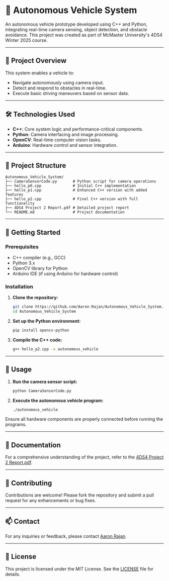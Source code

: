 # 🚗 Autonomous Vehicle System

An autonomous vehicle prototype developed using C++ and Python, integrating real-time camera sensing, object detection, and obstacle avoidance. This project was created as part of McMaster University's 4DS4 Winter 2025 course.

---

## 📌 Project Overview

This system enables a vehicle to:

- Navigate autonomously using camera input.
- Detect and respond to obstacles in real-time.
- Execute basic driving maneuvers based on sensor data.

---

## 🛠️ Technologies Used

- **C++**: Core system logic and performance-critical components.
- **Python**: Camera interfacing and image processing.
- **OpenCV**: Real-time computer vision tasks.
- **Arduino**: Hardware control and sensor integration.

---

## 📁 Project Structure

```
Autonomous_Vehicle_System/
├── CameraSensorCode.py       # Python script for camera operations
├── hello_p0.cpp              # Initial C++ implementation
├── hello_p1.cpp              # Enhanced C++ version with added features
├── hello_p2.cpp              # Final C++ version with full functionality
├── 4DS4 Project 2 Report.pdf # Detailed project report
└── README.md                 # Project documentation
```

---

## 🧪 Getting Started

### Prerequisites

- C++ compiler (e.g., GCC)
- Python 3.x
- OpenCV library for Python
- Arduino IDE (if using Arduino for hardware control)

### Installation

1. **Clone the repository:**

   ```bash
   git clone https://github.com/Aaron-Rajan/Autonomous_Vehicle_System.git
   cd Autonomous_Vehicle_System
   ```

2. **Set up the Python environment:**

   ```bash
   pip install opencv-python
   ```

3. **Compile the C++ code:**

   ```bash
   g++ hello_p2.cpp -o autonomous_vehicle
   ```

---

## 🚀 Usage

1. **Run the camera sensor script:**

   ```bash
   python CameraSensorCode.py
   ```

2. **Execute the autonomous vehicle program:**

   ```bash
   ./autonomous_vehicle
   ```

Ensure all hardware components are properly connected before running the programs.

---

## 📄 Documentation

For a comprehensive understanding of the project, refer to the [4DS4 Project 2 Report.pdf](./4DS4%20Project%202%20Report.pdf).

---

## 🤝 Contributing

Contributions are welcome! Please fork the repository and submit a pull request for any enhancements or bug fixes.

---

## 📫 Contact

For any inquiries or feedback, please contact [Aaron Rajan](mailto:aaron.rajan@example.com).

---

## 📝 License

This project is licensed under the MIT License. See the [LICENSE](./LICENSE) file for details.

